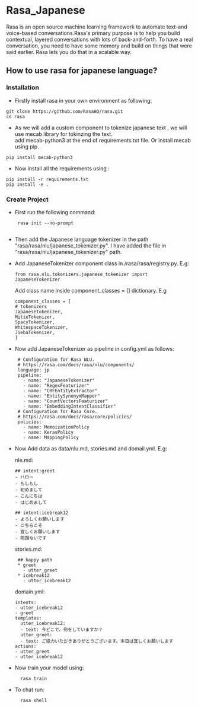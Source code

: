 # Rasa_Japanese
Rasa is an open source machine learning framework to automate text-and voice-based conversations.Rasa's primary purpose is to help you build contextual, layered conversations with lots of back-and-forth. To have a real conversation, you need to have some memory and build on things that were said earlier. Rasa lets you do that in a scalable way.

## How to use rasa for japanese language?

### Installation
- Firstly install rasa in your own environment as following: 
```
git clone https://github.com/RasaHQ/rasa.git
cd rasa
```
- As we will add a custom component to tokenize japanese text , we will use mecab library for tokinzing the text.  
 add mecab-python3  at the end of requirements.txt file. Or install mecab using pip.
```
pip install mecab-python3
```
- Now install all the requirements using : 
```
pip install -r requirements.txt
pip install -e .
```
### Create Project
- First run the following command:
  ```
   rasa init --no-prompt
   
   ```
- Then add the Japanese language tokenizer in the path "rasa/rasa/nlu/japanese_tokenizer.py".
I have added the file in "rasa/rasa/nlu/japanese_tokenizer.py" path.
- Add JapaneseTokenizer component class in /rasa/rasa/registry.py.
   E.g:
   ```
   from rasa.nlu.tokenizers.japanese_tokenizer import JapaneseTokenizer
   
   ```
   Add class name inside component_classes = [] dictionary.
   E.g
     ```
   component_classes = [
    # tokenizers
    JapaneseTokenizer,
    MitieTokenizer,
    SpacyTokenizer,
    WhitespaceTokenizer,
    JiebaTokenizer,
    ]
  ```
- Now add JapaneseTokenizer as pipeline in config.yml as follows:
   ```
    # Configuration for Rasa NLU.
    # https://rasa.com/docs/rasa/nlu/components/
    language: jp
    pipeline:
      - name: "JapaneseTokenizer"
      - name: "RegexFeaturizer"
      - name: "CRFEntityExtractor"
      - name: "EntitySynonymMapper"
      - name: "CountVectorsFeaturizer"
      - name: "EmbeddingIntentClassifier"
    # Configuration for Rasa Core.
    # https://rasa.com/docs/rasa/core/policies/
    policies:
      - name: MemoizationPolicy
      - name: KerasPolicy
      - name: MappingPolicy

   ```
- Now Add data as data/nlu.md, stories.md and domail.yml.
  E.g: 
  
  nle.md:
    ```
    ## intent:greet
    - ハロー
    - もしもし
    - 初めまして
    - こんにちは
    - はじめまして
    
    ## intent:icebreak12
    - よろしくお願いします
    - こちらこそ
    - 宜しくお願いします
    - 問題ないです
   ```
   stories.md:
   ```
    ## happy path
    * greet
      - utter_greet
    * icebreak12
      - utter_icebreak12
   ```
   domain.yml:
    ```
    intents:
    - utter_icebreak12
    - greet
    templates:
      utter_icebreak12:
      - text: 今どこで、何をしていますか？
      utter_greet:
      - text: ご協力いただきありがとうございます。本日は宜しくお願いします
    actions:
    - utter_greet
    - utter_icebreak12
    ```

- Now train your model using:
    ```
      rasa train
    ```
- To chat run:
    ```
      rasa shell
    ```